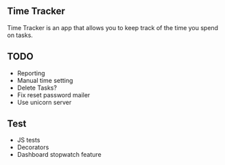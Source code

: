Time Tracker
----

Time Tracker is an app that allows you to keep track of the time you spend on 
tasks.


TODO
----
* Reporting
* Manual time setting
* Delete Tasks?
* Fix reset password mailer
* Use unicorn server


Test
----
* JS tests
* Decorators
* Dashboard stopwatch feature
